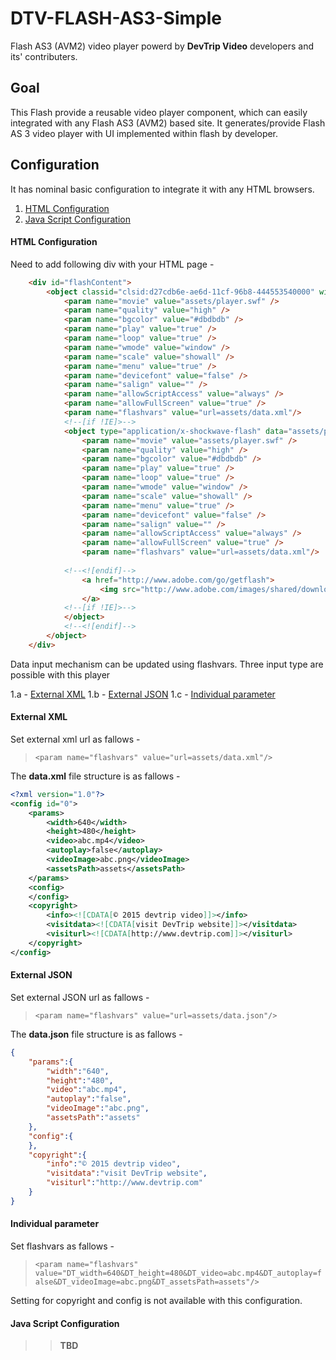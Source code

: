 # DTV-FLASH-AS3-Simple

Flash AS3 (AVM2) video player powerd by **DevTrip Video** developers and its' contributers.

## Goal

This Flash provide a reusable video player component, which can easily integrated with any Flash AS3 (AVM2) based site. It generates/provide Flash AS 3 video player with UI implemented within flash by developer.

## Configuration 

It has nominal basic configuration to integrate it with any HTML browsers. 

1. [HTML Configuration](#html-configuration)
2. [Java Script Configuration](#java-script-configuration)

#### HTML Configuration

Need to add following div with your HTML page -

```HTML
  	<div id="flashContent">
		<object classid="clsid:d27cdb6e-ae6d-11cf-96b8-444553540000" width="640" height="480" id="player" align="middle">
			<param name="movie" value="assets/player.swf" />
			<param name="quality" value="high" />
			<param name="bgcolor" value="#dbdbdb" />
			<param name="play" value="true" />
			<param name="loop" value="true" />
			<param name="wmode" value="window" />
			<param name="scale" value="showall" />
			<param name="menu" value="true" />
			<param name="devicefont" value="false" />
			<param name="salign" value="" />
			<param name="allowScriptAccess" value="always" />
			<param name="allowFullScreen" value="true" />
			<param name="flashvars" value="url=assets/data.xml"/>
			<!--[if !IE]>-->
			<object type="application/x-shockwave-flash" data="assets/player.swf" width="640" height="480">
				<param name="movie" value="assets/player.swf" />
				<param name="quality" value="high" />
				<param name="bgcolor" value="#dbdbdb" />
				<param name="play" value="true" />
				<param name="loop" value="true" />
				<param name="wmode" value="window" />
				<param name="scale" value="showall" />
				<param name="menu" value="true" />
				<param name="devicefont" value="false" />
				<param name="salign" value="" />
				<param name="allowScriptAccess" value="always" />
				<param name="allowFullScreen" value="true" />
				<param name="flashvars" value="url=assets/data.xml"/>
			
			<!--<![endif]-->
				<a href="http://www.adobe.com/go/getflash">
					<img src="http://www.adobe.com/images/shared/download_buttons/get_flash_player.gif" alt="Get Adobe Flash player" />
				</a>
			<!--[if !IE]>-->
			</object>
			<!--<![endif]-->
		</object>
	</div>
```

Data input mechanism can be updated using flashvars. Three input type are possible with this player

1.a - [External XML](#external-xml)
1.b - [External JSON](#external-json)
1.c - [Individual parameter](#individual-parameter)

#### External XML

Set external xml url as fallows -

> `<param name="flashvars" value="url=assets/data.xml"/>`

The **data.xml** file structure is as fallows -

```XML
<?xml version="1.0"?>
<config id="0">
	<params>
		<width>640</width>
		<height>480</height>
		<video>abc.mp4</video>
		<autoplay>false</autoplay>
		<videoImage>abc.png</videoImage>
		<assetsPath>assets</assetsPath>
	</params>
	<config>
	</config>
	<copyright>
		<info><![CDATA[© 2015 devtrip video]]></info>
		<visitdata><![CDATA[visit DevTrip website]]></visitdata>
		<visiturl><![CDATA[http://www.devtrip.com]]></visiturl>
	</copyright>
</config>
```

#### External JSON

Set external JSON url as fallows -

> `<param name="flashvars" value="url=assets/data.json"/>`

The **data.json** file structure is as fallows -

```JSON
{
	"params":{
		"width":"640",
		"height":"480",
		"video":"abc.mp4",
		"autoplay":"false",
		"videoImage":"abc.png",
		"assetsPath":"assets"
	},
	"config":{
	},
	"copyright":{
		"info":"© 2015 devtrip video",
		"visitdata":"visit DevTrip website",
		"visiturl":"http://www.devtrip.com"
	}
}
```

#### Individual parameter

Set flashvars as fallows -

> `<param name="flashvars" value="DT_width=640&DT_height=480&DT_video=abc.mp4&DT_autoplay=false&DT_videoImage=abc.png&DT_assetsPath=assets"/>`

Setting for copyright and config is not available with this configuration.

#### Java Script Configuration

>>**TBD**


